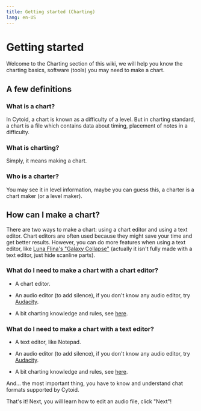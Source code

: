 ```yaml
---
title: Getting started (Charting)
lang: en-US
---
```


# Getting started

Welcome to the Charting section of this wiki, we will help you know the charting basics, software (tools) you may need to make a chart.

## A few definitions

### What is a chart?

In Cytoid, a chart is known as a difficulty of a level. But in charting standard, a chart is a file which contains data about timing, placement of notes in a difficulty.

### What is charting?

Simply, it means making a chart.

### Who is a charter?

You may see it in level information, maybe you can guess this, a charter is a chart maker (or a level maker).

## How can I make a chart?

There are two ways to make a chart: using a chart editor and using a text editor. Chart editors are often used because they might save your time and get better results.
However, you can do more features when using a text editor, like [Luna Flina's "Galaxy Collapse"](https://cytoid.io/levels/flina.touhou.collapse) (actually it isn't fully made with a text editor, just hide scanline parts).

### What do I need to make a chart with a chart editor?

- A chart editor.

- An audio editor (to add silence), if you don't know any audio editor, try [Audacity](https://www.audacityteam.org).

- A bit charting knowledge and rules, see [here](./charting-and-you).

### What do I need to make a chart with a text editor?

- A text editor, like Notepad.

- An audio editor (to add silence), if you don't know any audio editor, try [Audacity](https://www.audacityteam.org).

- A bit charting knowledge and rules, see [here](./charting-and-you).

And... the most important thing, you have to know and understand chat formats supported by Cytoid.

That's it! Next, you will learn how to edit an audio file, click "Next"!
